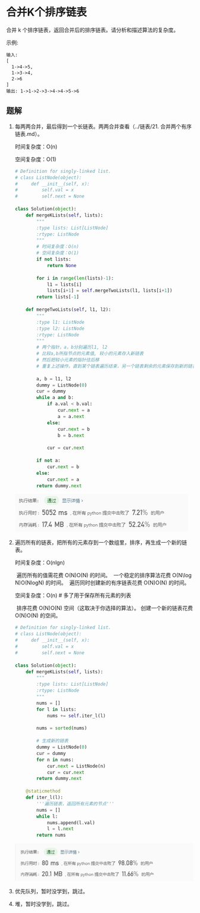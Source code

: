 # 合并K个排序链表

合并 k 个排序链表，返回合并后的排序链表。请分析和描述算法的复杂度。

示例:

```
输入:
[
  1->4->5,
  1->3->4,
  2->6
]
输出: 1->1->2->3->4->4->5->6
```

## 题解

1. 每两两合并，最后得到一个长链表。两两合并查看（../链表/21. 合并两个有序链表.md）。

   时间复杂度：O(n)

   空间复杂度：O(1)

   ```python
   # Definition for singly-linked list.
   # class ListNode(object):
   #     def __init__(self, x):
   #         self.val = x
   #         self.next = None
   
   class Solution(object):
       def mergeKLists(self, lists):
           """
           :type lists: List[ListNode]
           :rtype: ListNode
           """
           # 时间复杂度：O(n)
           # 空间复杂度：O(1)
           if not lists:
               return None
           
           for i in range(len(lists)-1):
               l1 = lists[i]
               lists[i+1] = self.mergeTwoLists(l1, lists[i+1])
           return lists[-1]
           
       def mergeTwoLists(self, l1, l2):
           """
           :type l1: ListNode
           :type l2: ListNode
           :rtype: ListNode
           """
           # 两个指针，a，b分别遍历l1, l2
           # 比较a,b所指节点的元素值, 较小的元素存入新链表
           # 然后把较小元素的指针往后移
           # 重复上述操作，直到某个链表遍历结束，另一个链表剩余的元素保存到新的链表中。
           
           a, b = l1, l2
           dummy = ListNode(0)
           cur = dummy
           while a and b:
               if a.val < b.val:
                   cur.next = a
                   a = a.next
               else:
                   cur.next = b
                   b = b.next
               
               cur = cur.next
           
           if not a:
               cur.next = b
           else:
               cur.next = a
           return dummy.next
   ```

   ![](../images/23_1.png)

   

2. 遍历所有的链表，把所有的元素存到一个数组里，排序，再生成一个新的链表。

   时间复杂度：O(nlgn)  

   ​	遍历所有的值需花费 O(N)O(N) 的时间。
   ​	一个稳定的排序算法花费 O(N\log N)O(NlogN) 的时间。
   ​	遍历同时创建新的有序链表花费 O(N)O(N) 的时间。

   空间复杂度：O(n)  # 多了用于保存所有元素的列表

   ​	排序花费 O(N)O(N) 空间（这取决于你选择的算法）。
   ​	创建一个新的链表花费 O(N)O(N) 的空间。

   ```python
   # Definition for singly-linked list.
   # class ListNode(object):
   #     def __init__(self, x):
   #         self.val = x
   #         self.next = None
   
   class Solution(object):
       def mergeKLists(self, lists):
           """
           :type lists: List[ListNode]
           :rtype: ListNode
           """
           nums = []
           for l in lists:
               nums += self.iter_l(l)
               
           nums = sorted(nums)
           
           # 生成新的链表
           dummy = ListNode(0)
           cur = dummy
           for n in nums:
               cur.next = ListNode(n)
               cur = cur.next
           return dummy.next
               
       @staticmethod
       def iter_l(l):
           '''遍历链表，返回所有元素的节点'''
           nums = []
           while l:
               nums.append(l.val)
               l = l.next
           return nums
   ```

   ![](../images/23_2.png)

   

3. 优先队列，暂时没学到，跳过。

4. 堆，暂时没学到，跳过。